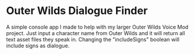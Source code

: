 # Outer Wilds Dialogue Finder

A simple console app I made to help with my larger Outer Wilds Voice Mod project. Just input a character name from Outer Wilds and it will return all text asset files they speak in. Changing the "includeSigns" boolean will include signs as dialogue. 
